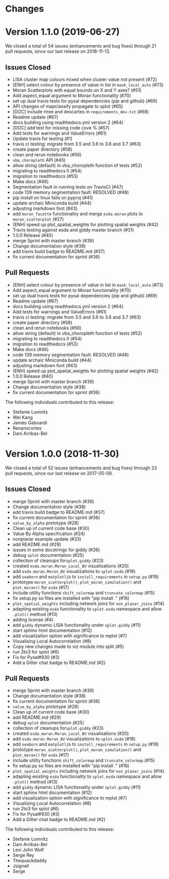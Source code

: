 # Changes

# Version 1.1.0 (2019-06-27)

We closed a total of 54 issues (enhancements and bug fixes) through 21 pull requests, since our last release on 2018-11-13.

## Issues Closed
  - LISA cluster map colours mixed when cluster value not present (#72)
  - [ENH] select colour by presence of value in list in `mask_local_auto` (#73)
  - Moran Scatterplots with equal bounds on X and Y axes? (#51)
  - Add aspect_equal argument to Moran functionality (#70)
  - set up dual travis tests for pysal dependencies (pip and github)  (#69)
  - API changes of mapclassify propagate to splot (#65)
  - [DOC] include rtree and descartes in `requirements_dev.txt` (#68)
  - Readme update (#67)
  - docs building using readthedocs.yml version 2 (#64)
  - [DOC] add test for missing code cove % (#57)
  - Add tests for warnings and ValueErrors (#61)
  - Update travis for testing (#1)
  - travis ci testing: migrate from 3.5 and 3.6 to 3.6 and 3.7 (#63)
  - create paper directory (#58)
  - clean and rerun notebooks (#56)
  - `vba_choropleth` API (#45)
  - allow string (default) in vba_choropleth function of tests (#52)
  - migrating to readthedocs II (#54)
  - migration to readthedocs (#53)
  - Make docs (#46)
  - Segmentation fault in running tests on TravisCI (#47)
  - code 139 memory segmentation fault: RESOLVED (#48)
  - pip install on linux fails on pyproj (#41)
  - update archaic Miniconda build (#44)
  - adjusting markdown font (#43)
  - add `moran_facette` functionality and merge `esda.moran` plots to `moran_scatterplot` (#27)
  - (ENH) speed up plot_spatial_weights for plotting spatial weights (#42)
  - Travis testing against esda and giddy master branch (#31)
  - 1.0.0 Release (#40)
  - merge Sprint with master branch (#39)
  - Change documentation style (#38)
  - add travis build badge to README.md (#37)
  - fix current documentation for sprint (#36)

## Pull Requests
  - [ENH] select colour by presence of value in list in `mask_local_auto` (#73)
  - Add aspect_equal argument to Moran functionality (#70)
  - set up dual travis tests for pysal dependencies (pip and github)  (#69)
  - Readme update (#67)
  - docs building using readthedocs.yml version 2 (#64)
  - Add tests for warnings and ValueErrors (#61)
  - travis ci testing: migrate from 3.5 and 3.6 to 3.6 and 3.7 (#63)
  - create paper directory (#58)
  - clean and rerun notebooks (#56)
  - allow string (default) in vba_choropleth function of tests (#52)
  - migrating to readthedocs II (#54)
  - migration to readthedocs (#53)
  - Make docs (#46)
  - code 139 memory segmentation fault: RESOLVED (#48)
  - update archaic Miniconda build (#44)
  - adjusting markdown font (#43)
  - (ENH) speed up plot_spatial_weights for plotting spatial weights (#42)
  - 1.0.0 Release (#40)
  - merge Sprint with master branch (#39)
  - Change documentation style (#38)
  - fix current documentation for sprint (#36)

The following individuals contributed to this release:

  - Stefanie Lumnitz
  - Wei Kang
  - James Gaboardi
  - Renanxcortes
  - Dani Arribas-Bel


# Version 1.0.0 (2018-11-30)

We closed a total of 52 issues (enhancements and bug fixes) through 23 pull requests, since our last release on 2017-05-09.

## Issues Closed
  - merge Sprint with master branch (#39)
  - Change documentation style (#38)
  - add travis build badge to README.md (#37)
  - fix current documentation for sprint (#36)
  - `value_by_alpha` prototype (#28)
  - Clean up of current code base (#30)
  - Value By Alpha specification (#24)
  - nonplanar example update (#33)
  - add README.md (#29)
  - issues in some docstrings for giddy (#26)
  - debug `splot` documentation (#25)
  - collection of cleanups for`splot.giddy`  (#23)
  - created `esda.moran.Moran_Local_BV` visualisations (#20)
  - add `esda.moran.Moran_BV` visualizations to `splot.esda` (#18)
  - add `seaborn` and `matplotlib` to `install_requirements` in `setup.py` (#19)
  - prototype `moran_scatterplot()`, `plot_moran_simulation()` and `plot_moran()` for `esda` (#17)
  - include utility functions `shift_colormap` and `truncate_colormap` (#15)
  - fix setup.py so files are installed with "pip install ." (#16)
  - `plot_spatial_weights` including network joins for `non_planar_joins` (#14)
  - adapting existing `esda` functionality to `splot.esda` namespace and allow `.plot()` method (#13)
  - adding license (#4)
  - add `giddy` dynamic LISA functionality under `splot.giddy` (#11)
  - start sphinx html documentation (#12)
  - add visualization option with significance to mplot (#7)
  - Visualising Local Autocorrelation (#8)
  - Copy new changes made to viz module into split (#5)
  - run 2to3 for splot (#6)
  - Fix for Pysal#930 (#3)
  - Add a Gitter chat badge to README.md (#2)

## Pull Requests
  - merge Sprint with master branch (#39)
  - Change documentation style (#38)
  - fix current documentation for sprint (#36)
  - `value_by_alpha` prototype (#28)
  - Clean up of current code base (#30)
  - add README.md (#29)
  - debug `splot` documentation (#25)
  - collection of cleanups for`splot.giddy`  (#23)
  - created `esda.moran.Moran_Local_BV` visualisations (#20)
  - add `esda.moran.Moran_BV` visualizations to `splot.esda` (#18)
  - add `seaborn` and `matplotlib` to `install_requirements` in `setup.py` (#19)
  - prototype `moran_scatterplot()`, `plot_moran_simulation()` and `plot_moran()` for `esda` (#17)
  - include utility functions `shift_colormap` and `truncate_colormap` (#15)
  - fix setup.py so files are installed with "pip install ." (#16)
  - `plot_spatial_weights` including network joins for `non_planar_joins` (#14)
  - adapting existing `esda` functionality to `splot.esda` namespace and allow `.plot()` method (#13)
  - add `giddy` dynamic LISA functionality under `splot.giddy` (#11)
  - start sphinx html documentation (#12)
  - add visualization option with significance to mplot (#7)
  - Visualising Local Autocorrelation (#8)
  - run 2to3 for splot (#6)
  - Fix for Pysal#930 (#3)
  - Add a Gitter chat badge to README.md (#2)

The following individuals contributed to this release:

  - Stefanie Lumnitz
  - Dani Arribas-Bel
  - Levi John Wolf
  - Serge Rey
  - Thequackdaddy
  - Jsignell
  - Serge